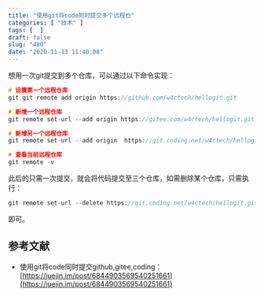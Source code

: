 ```yaml
---
title: "使用git将code同时提交多个远程仓"
categories: [ "技术" ]
tags: [  ]
draft: false
slug: "480"
date: "2020-11-13 11:40:08"
---
```


想用一次git提交到多个仓库，可以通过以下命令实现：

```c
# 设置第一个远程仓库
git git remote add origin https://github.com/w4ctech/hellogit.git

# 新增一个远程仓库
git remote set-url --add origin https://gitee.com/w4ctech/hellogit.git

# 新增另一个远程仓库
git remote set-url --add origin  https://git.coding.net/w4ctech/hellogit.git

# 查看当前远程仓库
git remote -v
```

此后的只需一次提交，就会将代码提交至三个仓库，如需删除某个仓库，只需执行：

```c
git remote set-url --delete https://git.coding.net/w4ctech/hellogit.git
```

即可。

## 参考文献

- 使用git将code同时提交github,gitee,coding：[https://juejin.im/post/6844903569540251661](https://juejin.im/post/6844903569540251661)